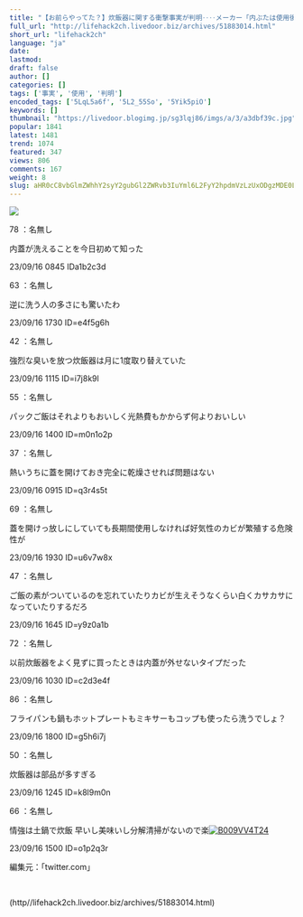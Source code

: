 ```yaml
---
title: "【お前らやってた？】炊飯器に関する衝撃事実が判明‥‥メーカー「内ぶたは使用後毎回洗ってください」"
full_url: "http://lifehack2ch.livedoor.biz/archives/51883014.html"
short_url: "lifehack2ch"
language: "ja"
date: 
lastmod: 
draft: false
author: []
categories: []
tags: ['事実', '使用', '判明']
encoded_tags: ['5LqL5a6f', '5L2_55So', '5Yik5piO']
keywords: []
thumbnail: "https://livedoor.blogimg.jp/sg3lqj86/imgs/a/3/a3dbf39c.jpg"
popular: 1841
latest: 1481
trend: 1074
featured: 347
views: 806
comments: 167
weight: 8
slug: aHR0cC8vbGlmZWhhY2syY2gubGl2ZWRvb3IuYml6L2FyY2hpdmVzLzUxODgzMDE0Lmh0bWw=
---
```


![](https://livedoor.blogimg.jp/sg3lqj86/imgs/a/3/a3dbf39c.jpg)

<div> <p></p> <p class='t_name'>78 ：名無し</p> <p class='r4'>内蓋が洗えることを今日初めて知った </p><p>23/09/16 0845 IDa1b2c3d</p> <p class='t_name'>63 ：名無し</p> <p class='r4'>逆に洗う人の多さにも驚いたわ </p><p>23/09/16 1730 ID=e4f5g6h</p> <p class='t_name'>42 ：名無し</p> <p class='r4'>強烈な臭いを放つ炊飯器は月に1度取り替えていた </p><p>23/09/16 1115 ID=i7j8k9l</p> <p class='t_name'>55 ：名無し</p> <p class='r4'>パックご飯はそれよりもおいしく光熱費もかからず何よりおいしい </p><p>23/09/16 1400 ID=m0n1o2p</p> <p class='t_name'>37 ：名無し</p> <p class='r4'>熱いうちに蓋を開けておき完全に乾燥させれば問題はない </p><p>23/09/16 0915 ID=q3r4s5t</p> <p class='t_name'>69 ：名無し</p> <p class='r4'>蓋を開けっ放しにしていても長期間使用しなければ好気性のカビが繁殖する危険性が </p><p>23/09/16 1930 ID=u6v7w8x</p> <p class='t_name'>47 ：名無し</p> <p class='r4'>ご飯の素がついているのを忘れていたりカビが生えそうなくらい白くカサカサになっていたりするだろ </p><p>23/09/16 1645 ID=y9z0a1b</p> <p class='t_name'>72 ：名無し</p> <p class='r4'>以前炊飯器をよく見ずに買ったときは内蓋が外せないタイプだった </p><p>23/09/16 1030 ID=c2d3e4f</p> <p class='t_name'>86 ：名無し</p> <p class='r4'>フライパンも鍋もホットプレートもミキサーもコップも使ったら洗うでしょ？ </p><p>23/09/16 1800 ID=g5h6i7j</p> <p class='t_name'>50 ：名無し</p> <p class='r4'>炊飯器は部品が多すぎる </p><p>23/09/16 1245 ID=k8l9m0n</p> <p class='t_name'>66 ：名無し</p> <p class='r2'>情強は土鍋で炊飯 早いし美味いし分解清掃がないので楽<a href='https//www.amazon.co.jp/dp/B009VV4T24/?tag=nishiky24-22' target='_blank'><img src='https//m.media-amazon.com/images/I/518XBwMWi0L._SL500_._SL500_.jpg' alt='B009VV4T24' border='0'></a> </p><p>23/09/16 1500 ID=o1p2q3r</p> <p class='p_url'>編集元：「twitter.com」</p> <br clear='all'></div>

(http//lifehack2ch.livedoor.biz/archives/51883014.html)
